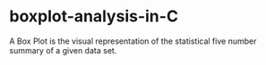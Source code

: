# boxplot-analysis-in-C
A Box Plot is the visual representation of the statistical five number summary of a given data set.
